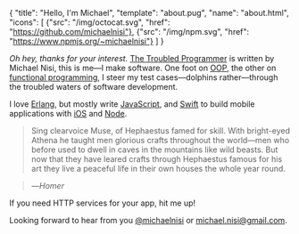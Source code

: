 {
  "title": "Hello, I'm Michael",
  "template": "about.pug",
  "name": "about.html",
  "icons": [
    {"src": "/img/octocat.svg", "href": "https://github.com/michaelnisi"},
    {"src": "/img/npm.svg", "href": "https://www.npmjs.org/~michaelnisi"}
  ]
}

*Oh hey, thanks for your interest.* [The Troubled Programmer](/) is written by Michael Nisi, this is me—I make software. One foot on [OOP](http://en.wikipedia.org/wiki/Object-oriented_programming), the other on [functional programming](http://en.wikipedia.org/wiki/Functional_programming), I steer my test cases—dolphins rather—through the troubled waters of software development.

I love [Erlang](http://erlang.org/), but mostly write [JavaScript](https://developer.mozilla.org/en-US/docs/Web/JavaScript), and [Swift](https://developer.apple.com/swift/) to build mobile applications with [iOS](http://apple.com/ios/) and [Node](https://nodejs.org/).

> Sing clearvoice Muse, of Hephaestus famed for skill. With bright-eyed Athena he taught men glorious crafts throughout the world—men who before used to dwell in caves in the mountains like wild beasts. But now that they have leared crafts through Hephaestus famous for his art they live a peaceful life in their own houses the whole year round.

>—*Homer*

If you need HTTP services for your app, hit me up!

Looking forward to hear from you [@michaelnisi](http://twitter.com/michaelnisi) or <michael.nisi@gmail.com>.
